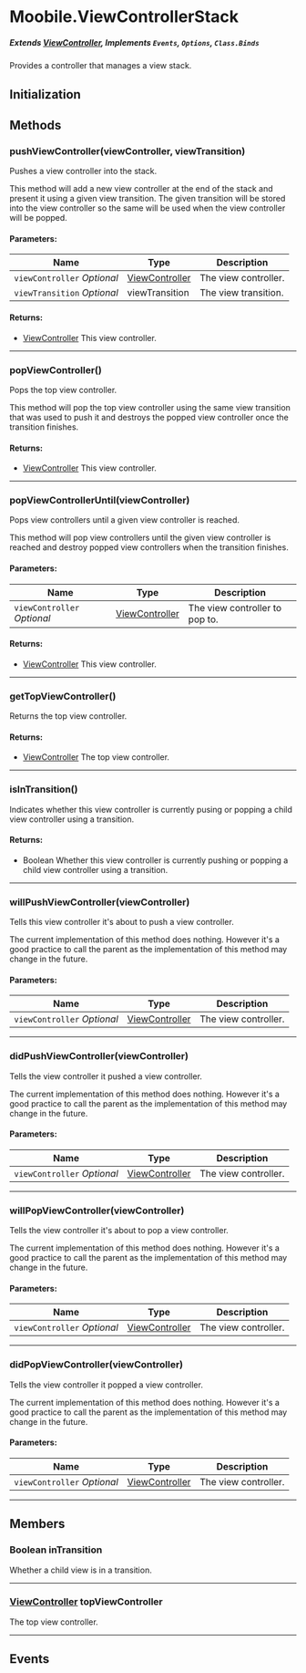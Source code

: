 Moobile.ViewControllerStack
================================================================================
##### Extends [ViewController](Docs/ViewController/ViewController.md), Implements `Events`, `Options`, `Class.Binds`

Provides a controller that manages a view stack.

Initialization
--------------------------------------------------------------------------------

Methods
--------------------------------------------------------------------------------

### pushViewController(viewController, viewTransition)

Pushes a view controller into the stack.

This method will add a new view controller at the end of the stack and
present it using a given view transition. The given transition will be
stored into the view controller so the same will be used when the
view controller will be popped.

#### Parameters:

Name  | Type | Description
----- | ---- | -----------
`viewController` *Optional* | [ViewController](Docs/ViewController/ViewController.md) | The view controller.
`viewTransition` *Optional* | viewTransition | The view transition.

#### Returns:

- [ViewController](Docs/ViewController/ViewController.md) This view controller.


-----

### popViewController()

Pops the top view controller.

This method will pop the top view controller using the same view
transition that was used to push it and destroys the popped view
controller once the transition finishes.


#### Returns:

- [ViewController](Docs/ViewController/ViewController.md) This view controller.


-----

### popViewControllerUntil(viewController)

Pops view controllers until a given view controller is reached.

This method will pop view controllers until the given view controller is
reached and destroy popped view controllers when the transition
finishes.

#### Parameters:

Name  | Type | Description
----- | ---- | -----------
`viewController` *Optional* | [ViewController](Docs/ViewController/ViewController.md) | The view controller to pop to.

#### Returns:

- [ViewController](Docs/ViewController/ViewController.md) This view controller.


-----

### getTopViewController()

Returns the top view controller.


#### Returns:

- [ViewController](Docs/ViewController/ViewController.md) The top view controller.


-----

### isInTransition()

Indicates whether this view controller is currently pusing or popping
a child view controller using a transition.


#### Returns:

- Boolean Whether this view controller is currently pushing or
                  popping a child view controller using a transition.


-----

### willPushViewController(viewController)

Tells this view controller it's about to push a view controller.

The current implementation of this method does nothing. However it's a
good practice to call the parent as the implementation of this method
may change in the future.

#### Parameters:

Name  | Type | Description
----- | ---- | -----------
`viewController` *Optional* | [ViewController](Docs/ViewController/ViewController.md) | The view controller.


-----

### didPushViewController(viewController)

Tells the view controller it pushed a view controller.

The current implementation of this method does nothing. However it's a
good practice to call the parent as the implementation of this method
may change in the future.

#### Parameters:

Name  | Type | Description
----- | ---- | -----------
`viewController` *Optional* | [ViewController](Docs/ViewController/ViewController.md) | The view controller.


-----

### willPopViewController(viewController)

Tells the view controller it's about to pop a view controller.

The current implementation of this method does nothing. However it's a
good practice to call the parent as the implementation of this method
may change in the future.

#### Parameters:

Name  | Type | Description
----- | ---- | -----------
`viewController` *Optional* | [ViewController](Docs/ViewController/ViewController.md) | The view controller.


-----

### didPopViewController(viewController)

Tells the view controller it popped a view controller.

The current implementation of this method does nothing. However it's a
good practice to call the parent as the implementation of this method
may change in the future.

#### Parameters:

Name  | Type | Description
----- | ---- | -----------
`viewController` *Optional* | [ViewController](Docs/ViewController/ViewController.md) | The view controller.


-----


Members
--------------------------------------------------------------------------------

### Boolean inTransition

Whether a child view is in a transition.

-----

### [ViewController](Docs/ViewController/ViewController.md) topViewController

The top view controller.

-----


Events
--------------------------------------------------------------------------------